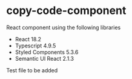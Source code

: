# copy-code-component

React component using the following libraries

- React 18.2
- Typescript 4.9.5
- Styled Components 5.3.6
- Semantic UI React 2.1.3

Test file to be added

